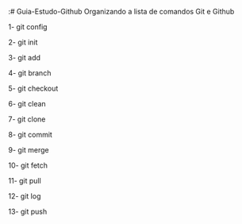 :# Guia-Estudo-Github
Organizando a lista de comandos Git e Github

1- git config

2- git init

3- git add

4- git branch

5- git checkout

6- git clean

7- git clone

8- git commit

9- git merge

10- git fetch

11- git pull

12- git log

13- git push


